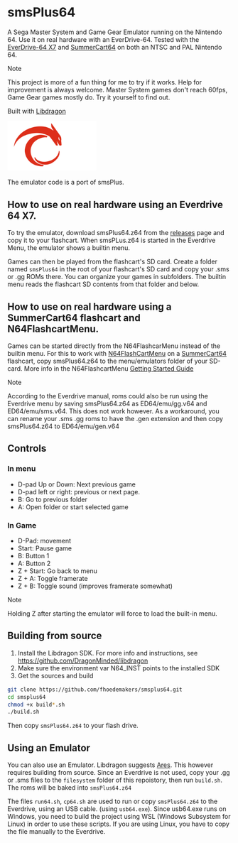 # smsPlus64

A Sega Master System and Game Gear Emulator running on the Nintendo 64. Use it on real hardware with an EverDrive-64. Tested with the [EverDrive-64 X7](https://krikzz.com/our-products/cartridges/ed64x7.html) and [SummerCart64](https://summercart64.dev/) on both an NTSC and PAL Nintendo 64.

> [!NOTE]
> This project is more of a fun thing for me to try if it works. Help for improvement is always welcome. 
Master System games don't reach 60fps, Game Gear games mostly do. Try it yourself to find out.


Built with [Libdragon](https://github.com/DragonMinded/libdragon)

<img src="/assets/libdragon.png" width="200" />

The emulator code is a port of smsPlus.

## How to use on real hardware using an Everdrive 64 X7.

To try the emulator, download smsPlus64.z64 from the [releases](https://github.com/fhoedemakers/smsplus64/releases/latest) page and copy it to your flashcart. When smsPLus.z64 is started in the Everdrive Menu, the emulator shows a builtin menu.

Games can then be played from the flashcart's SD card. Create a folder named `smsPlus64` in the root of your flashcart's SD card and copy your .sms or .gg ROMs there. You can organize your games in subfolders. The builtin menu reads the flashcart SD contents from that folder and below.

## How to use on real hardware using a SummerCart64 flashcart and N64FlashcartMenu.

Games can be started directly from the N64FlashcarMenu instead of the builtin menu.
For this to work with  [N64FlashCartMenu](https://github.com/Polprzewodnikowy/N64FlashcartMenu) on a [SummerCart64](https://github.com/Polprzewodnikowy/SummerCart64) flashcart, copy smsPlus64.z64 to the menu/emulators folder of your SD-card. More info in the N64FlashcartMenu [Getting Started Guide](https://github.com/Polprzewodnikowy/N64FlashcartMenu/blob/main/docs/00_getting_started_sd.md)


> [!NOTE]
> According to the Everdrive manual, roms could also be run using the Everdrive menu by saving smsPlus64.z64 as ED64/emu/gg.v64 and ED64/emu/sms.v64. This does not work however.
> As a workaround, you can rename your .sms .gg roms to have the .gen extension and then copy smsPlus64.z64 to ED64/emu/gen.v64

## Controls

### In menu

- D-pad Up or Down: Next previous game
- D-pad left or right: previous or next page.
- B: Go to previous folder
- A: Open folder or start selected game

### In Game

- D-Pad: movement
- Start: Pause game
- B: Button 1
- A: Button 2
- Z + Start: Go back to menu
- Z + A: Toggle framerate
- Z + B: Toggle sound (improves framerate somewhat)

>[!NOTE]
> Holding Z after starting the emulator will force to load the built-in menu. 

## Building from source

1. Install the Libdragon SDK. For more info and instructions, see https://github.com/DragonMinded/libdragon
2. Make sure the environment var N64_INST points to the installed SDK
3. Get the sources and build

````bash
git clone https://github.com/fhoedemakers/smsplus64.git
cd smsplus64
chmod +x build*.sh
./build.sh
````

Then copy `smsPlus64.z64` to your flash drive.

## Using an Emulator

You can also use an Emulator. Libdragon suggests [Ares](https://ares-emu.net/download). This however requires building from source. Since an Everdrive is not used, copy your .gg or .sms files to the `filesystem` folder of this repoistory, then run `build.sh`. The roms will be baked into `smsPlus64.z64` 

The files `run64.sh`, `cp64.sh` are used to  run or copy `smsPlus64.z64` to the Everdrive, using an USB cable. (using `usb64.exe`). Since usb64.exe runs on Windows, you need to build the project using WSL (Windows Subsystem for Linux) in order to use these scripts. If you are using Linux, you have to copy the file manually to the Everdrive.

